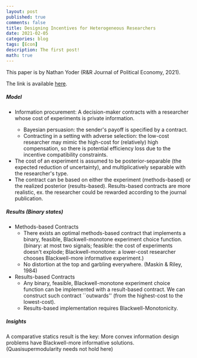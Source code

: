 ```yaml
---
layout: post
published: true
comments: false
title: Designing Incentives for Heterogeneous Researchers
date: 2021-02-05
categories: blog
tags: [Econ]
description: The first post!
math: true
---
```

This paper is by Nathan Yoder (R&R Journal of Political Economy, 2021). 

The link is available [here](https://papers.ssrn.com/sol3/papers.cfm?abstract_id=3154143).

<h5>Model</h5>

<ul>
<li>Information procurement: A decision-maker contracts with a researcher whose cost of experiments is private information. </li>
<ul>
<li>Bayesian persuasion: the sender's payoff is specified by a contract. </li>
<li>Contracting in a setting with adverse selection: the low-cost researcher may mimic the high-cost for (relatively) high compensation, so there is potential efficiency loss due to the incentive compatibility constraints.</li>
</ul>
<li>The cost of an experiment is assumed to be posterior-separable (the expected reduction of uncertainty), and multiplicatively separable with the researcher's type.</li>
<li>The contract can be based on either the experiment (methods-based) or the realized posterior (results-based). Results-based contracts are more realistic, ex. the researcher could be rewarded according to the journal publication.</li>
</ul>

<h5>Results (Binary states)</h5>

<ul>
<li>Methods-based Contracts
<ul>
<li>There exists an optimal methods-based contract that implements a binary, feasible, Blackwell-monotone experiment choice function. (binary: at most two signals; feasible: the cost of experiments doesn't explode; Blackwell-monotone: a lower-cost researcher chooses Blackwell-more informative experiment.) </li>
<li>No distortion at the top and garbling everywhere. (Maskin & Riley, 1984)</li>
</ul>
</li>
<li>Results-based Contracts
 <ul>
<li>Any binary, feasible, Blackwell-monotone experiment choice function can be implemented with a result-based contract. We can construct such contract ``outwards'' (from the highest-cost to the lowest-cost). </li>
<li>Results-based implementation requires Blackwell-Monotonicity.</li>
</ul>
 </li>
</ul>

<h5>Insights</h5>

A comparative statics result is the key: More convex information design problems have Blackwell-more informative solutions. (Quasisupermodularity needs not hold here)
